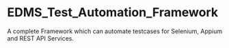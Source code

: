 # EDMS_Test_Automation_Framework

A complete Framework which can automate testcases for Selenium, Appium and REST API Services.